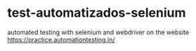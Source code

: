 # test-automatizados-selenium
automated testing with selenium and webdriver on the website https://practice.automationtesting.in/
